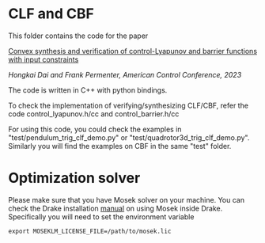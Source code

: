 # CLF and CBF
This folder contains the code for the paper

[Convex synthesis and verification of control-Lyapunov and barrier functions with input constraints](https://arxiv.org/pdf/2210.00629.pdf)

*Hongkai Dai and Frank Permenter, American Control Conference, 2023*

The code is written in C++ with python bindings.

To check the implementation of verifying/synthesizing CLF/CBF, refer the code control_lyapunov.h/cc and control_barrier.h/cc

For using this code, you could check the examples in "test/pendulum_trig_clf_demo.py" or "test/quadrotor3d_trig_clf_demo.py". Similarly you will find the examples on CBF in the same "test" folder.

# Optimization solver
Please make sure that you have Mosek solver on your machine. You can check the Drake installation [manual](https://drake.mit.edu/bazel.html#developing-drake-using-bazel) on using Mosek inside Drake. Specifically you will need to set the environment variable
```
export MOSEKLM_LICENSE_FILE=/path/to/mosek.lic
```

